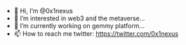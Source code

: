 - 👋 Hi, I’m @0x1nexus
- 👀 I’m interested in web3 and the metaverse...
- 🌱 I’m currently working on gemmy platform...
- 📫 How to reach me twitter: https://twitter.com/0x1nexus

<!---
0x1nexus/0x1nexus is a ✨ special ✨ repository because its `README.md` (this file) appears on your GitHub profile.
You can click the Preview link to take a look at your changes.
--->
